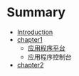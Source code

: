 # Summary

* [Introduction](README.md)
* [chapter1](chapter1.md)
   * [应用程序平台](chapter1/article1.md)
   * 应用程序控制台
* [chapter2](chapter2.md)

